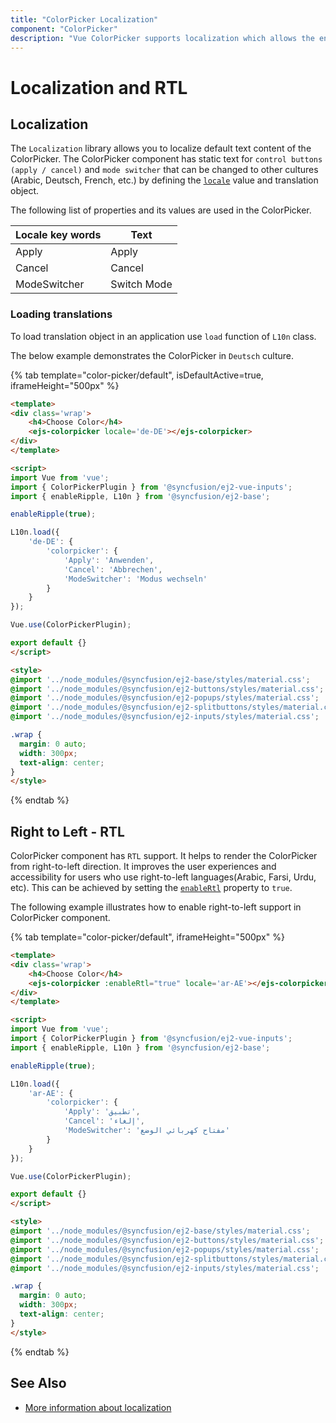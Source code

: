 ```yaml
---
title: "ColorPicker Localization"
component: "ColorPicker"
description: "Vue ColorPicker supports localization which allows the end user to localize default text content of the colorpicker in various cultures."
---
```


# Localization and RTL

## Localization

The `Localization` library allows you to localize default text content of the
ColorPicker. The ColorPicker component has static text for `control buttons (apply / cancel)` and `mode switcher` that can be changed to other cultures (Arabic, Deutsch, French, etc.) by defining the
[`locale`](.../api/color-picker#locale) value and translation object.

The following list of properties and its values are used in the ColorPicker.

Locale key words |Text
-----|-----
Apply |Apply
Cancel |Cancel
ModeSwitcher |Switch Mode

### Loading translations

To load translation object in an application use `load` function of `L10n` class.

The below example demonstrates the ColorPicker in `Deutsch` culture.

{% tab template="color-picker/default", isDefaultActive=true, iframeHeight="500px" %}

```html
<template>
<div class='wrap'>
    <h4>Choose Color</h4>
    <ejs-colorpicker locale='de-DE'></ejs-colorpicker>
</div>
</template>

<script>
import Vue from 'vue';
import { ColorPickerPlugin } from '@syncfusion/ej2-vue-inputs';
import { enableRipple, L10n } from '@syncfusion/ej2-base';

enableRipple(true);

L10n.load({
    'de-DE': {
        'colorpicker': {
            'Apply': 'Anwenden',
            'Cancel': 'Abbrechen',
            'ModeSwitcher': 'Modus wechseln'
        }
    }
});

Vue.use(ColorPickerPlugin);

export default {}
</script>

<style>
@import '../node_modules/@syncfusion/ej2-base/styles/material.css';
@import '../node_modules/@syncfusion/ej2-buttons/styles/material.css';
@import '../node_modules/@syncfusion/ej2-popups/styles/material.css';
@import '../node_modules/@syncfusion/ej2-splitbuttons/styles/material.css';
@import '../node_modules/@syncfusion/ej2-inputs/styles/material.css';

.wrap {
  margin: 0 auto;
  width: 300px;
  text-align: center;
}
</style>
```

{% endtab %}

## Right to Left - RTL

ColorPicker component has `RTL` support. It helps to render the ColorPicker from right-to-left direction.
It improves the user experiences and accessibility for users who use right-to-left languages(Arabic, Farsi, Urdu, etc). This can be achieved by setting the [`enableRtl`](.../api/color-picker#enablertl) property to `true`.

The following example illustrates how to enable right-to-left support in ColorPicker component.

{% tab template="color-picker/default", iframeHeight="500px" %}

```html
<template>
<div class='wrap'>
    <h4>Choose Color</h4>
    <ejs-colorpicker :enableRtl="true" locale='ar-AE'></ejs-colorpicker>
</div>
</template>

<script>
import Vue from 'vue';
import { ColorPickerPlugin } from '@syncfusion/ej2-vue-inputs';
import { enableRipple, L10n } from '@syncfusion/ej2-base';

enableRipple(true);

L10n.load({
    'ar-AE': {
        'colorpicker': {
            'Apply': 'تطبيق',
            'Cancel': 'إلغاء',
            'ModeSwitcher': 'مفتاح كهربائي الوضع'
        }
    }
});

Vue.use(ColorPickerPlugin);

export default {}
</script>

<style>
@import '../node_modules/@syncfusion/ej2-base/styles/material.css';
@import '../node_modules/@syncfusion/ej2-buttons/styles/material.css';
@import '../node_modules/@syncfusion/ej2-popups/styles/material.css';
@import '../node_modules/@syncfusion/ej2-splitbuttons/styles/material.css';
@import '../node_modules/@syncfusion/ej2-inputs/styles/material.css';

.wrap {
  margin: 0 auto;
  width: 300px;
  text-align: center;
}
</style>
```

{% endtab %}

## See Also

* [More information about localization](./../common/localization)
